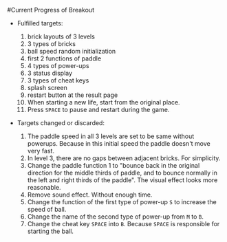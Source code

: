 #Current Progress of Breakout

* Fulfilled targets:

	1. brick layouts of 3 levels
	2. 3 types of bricks
	3. ball speed random initialization
	4. first 2 functions of paddle	
	5. 4 types of power-ups
	6. 3 status display
	7. 3 types of cheat keys
	8. splash screen
	9. restart button at the result page
	10. When starting a new life, start from the original place.
	11. Press `SPACE` to pause and restart during the game.

* Targets changed or discarded:

	1. The paddle speed in all 3 levels are set to be same without powerups. Because in this initial speed the paddle doesn't move very fast.
	2. In level 3, there are no gaps between adjacent bricks. For simplicity.
	3. Change the paddle function 1 to "bounce back in the original direction for the middle thirds of paddle, and to bounce normally in the left and right thirds of the paddle". The visual effect looks more reasonable.
	4. Remove sound effect. Without enough time.
	5. Change the function of the first type of power-up `S` to increase the speed of ball.
	6. Change the name of the second type of power-up from `M` to `B`.
	7. Change the cheat key `SPACE` into `B`. Because `SPACE` is responsible for starting the ball.
	

